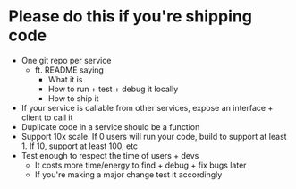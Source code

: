 # Please do this if you're shipping code 
- One git repo per service
    - ft. README saying 
        - What it is
        - How to run + test + debug it locally
        - How to ship it
- If your service is callable from other services, expose an interface + client to call it 
- Duplicate code in a service should be a function 
- Support 10x scale. If 0 users will run your code, build to support at least 1. If 10, support at least 100, etc
- Test enough to respect the time of users + devs
    - It costs more time/energy to find + debug + fix bugs later 
    - If you're making a major change test it accordingly
